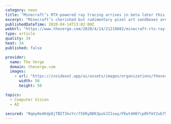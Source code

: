 ```yaml
---
category: news
title: "Minecraft’s RTX-powered ray tracing arrives in beta later this week"
excerpt: "Minecraft’s cherished but rudimentary pixel art sandboxes are about to get a massive visual overhaul, as Microsoft and Nvidia are announcing RTX-powered ray tracing is coming in beta form to the Windows version of Minecraft later this week."
publishedDateTime: 2020-04-14T13:02:00Z
webUrl: "https://www.theverge.com/2020/4/14/21219882/minecraft-rtx-ray-tracing-beta-nvidia-windows-release-date"
type: article
quality: 34
heat: 34
published: false

provider:
  name: The Verge
  domain: theverge.com
  images:
    - url: "https://insideout.app/ai/assets/images/organizations/theverge.com-50x50.jpg"
      width: 50
      height: 50

topics:
  - Computer Vision
  - AI

secured: "Rqmy0e46dp8jTBIT3kxYcr756RyDDK3puVJIIswy/FEwt4H87cp0hTmY2ub75JDbaBQiEsntH4ldkBMzj2SC2XIabFDMqv0iAO0kx/6N0pxId5UAodUKokqjKCH8/7vtCuesN5S7ZG/BVL4aZHOfRY+mkoeFxXFLS0vMzUj0TjPC9QOCOl2gSrWtyDXN6W4xM0DjlN49UVx59m5nDl/TEL6xV9gkJW4rnIjduszygZf6GULO6SmAaQoUvYoEnqqEecEgvrThZiqD9TBA35G8Q1rFew9sC5UdkmTmKnRGRdVGNYIUuwrGM9nNASZEtQD14v55W9rLWrxaGHJxWNLGf10YWXxhO/CwMlu1sYeuGq2xnbaS+vezVnk04r59xro+tKxaejvSXenZ7MwaviZfH1sJPB+NpuiyTeAS4ThG7Se+YY28J/6sHrN27nJH3ZFUDAoA8jDLGzQoOdWU+aKmBOA2AaitJyRfun6OqJ1zPhM=;VL6fS8A3T7R853hGCukJPQ=="
---
```


